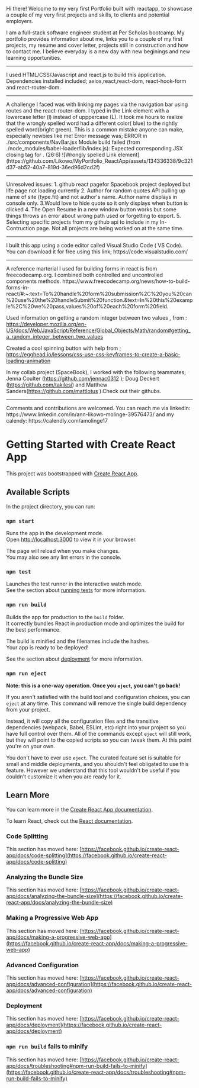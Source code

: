 Hi there! Welcome to my very first Portfolio built with reactapp, to showcase a couple of my very first projects and skills, to clients and potential employers.

I am a full-stack software engineer student at Per Scholas bootcamp. My portfolio provides information about me, links you to a couple of my first projects, my resume and cover letter, projects still in construction and how to contact me. I believe everyday is a new day with new beginings and new learning opportunities.
<hr>
I used HTML/CSS/Javascript and react.js to build this application. Dependencies installed included; axios,react,react-dom, react-hook-form and react-router-dom. 
<hr>
A challenge I faced was with linking my pages via the navigation bar using routes and the react-router-dom. I typed in the Link element with a lowercase letter (l) instead of upppercase (L). It took me hours to realize that the wrongly spelled word had a different color( blue) to the rightly spelled word(bright green). This is a common mistake anyone can make, especially newbies like me! Error message was; ERROR in ./src/components/NavBar.jsx   Module build failed (from ./node_modules/babel-loader/lib/index.js): Expected corresponding JSX closing tag for <link>. (26:6)
![Wrongly spelled Link element](https://github.com/Likowo/MyPortfolio_ReactApp/assets/134336338/9c321d37-ab52-40a7-819d-36ed96d2cd2f)

<hr>
Unresolved issues: 1. github react pagefor Spacebook project deployed but life page not loading currently
2. Author for random quotes API pulling up name of site (type.fit) and not author's name. Author name displays in console only.
3.Would love to hide quote so it only displays when button is clicked
4. The Open Resume in a new window button works but some things throws an error about wrong path used or forgetting to export.
5. Selecting specific projects from my github api to include in my In-Contruction page. Not all projects are being worked on at the same time.

<hr>
I built this app using a code editor called Visual Studio Code ( VS Code). You can download it for free using this link; https://code.visualstudio.com/
<hr>
A reference marterial I used for building forms in react is from freecodecamp.org. I combined both controlled and uncontrolled components methods.
https://www.freecodecamp.org/news/how-to-build-forms-in-react/#:~:text=To%20handle%20form%20submission%2C%20you%20can%20use%20the%20handleSubmit%20function.&text=In%20this%20example%2C%20we%20pass,values%20of%20each%20form%20field.

Used information on getting a random integer between two values , from : https://developer.mozilla.org/en-US/docs/Web/JavaScript/Reference/Global_Objects/Math/random#getting_a_random_integer_between_two_values

Created a cool spinning button with help from ; https://egghead.io/lessons/css-use-css-keyframes-to-create-a-basic-loading-animation

In my collab project (SpaceBook), I worked with the following teammates; Jenna Coulter (https://github.com/jennac0312 ); Doug Deckert (https://github.com/takilesi) and Matthew Sanders(https://github.com/mattlotus ).Check out their githubs.

<hr>
Comments and contributions are welcomed. You can reach me via linkedIn: https://www.linkedin.com/in/ann-likowo-molinge-39576473/ and my calendy: https://calendly.com/amolinge17

# Getting Started with Create React App

This project was bootstrapped with [Create React App](https://github.com/facebook/create-react-app).

## Available Scripts

In the project directory, you can run:

### `npm start`

Runs the app in the development mode.\
Open [http://localhost:3000](http://localhost:3000) to view it in your browser.

The page will reload when you make changes.\
You may also see any lint errors in the console.

### `npm test`

Launches the test runner in the interactive watch mode.\
See the section about [running tests](https://facebook.github.io/create-react-app/docs/running-tests) for more information.

### `npm run build`

Builds the app for production to the `build` folder.\
It correctly bundles React in production mode and optimizes the build for the best performance.

The build is minified and the filenames include the hashes.\
Your app is ready to be deployed!

See the section about [deployment](https://facebook.github.io/create-react-app/docs/deployment) for more information.

### `npm run eject`

**Note: this is a one-way operation. Once you `eject`, you can't go back!**

If you aren't satisfied with the build tool and configuration choices, you can `eject` at any time. This command will remove the single build dependency from your project.

Instead, it will copy all the configuration files and the transitive dependencies (webpack, Babel, ESLint, etc) right into your project so you have full control over them. All of the commands except `eject` will still work, but they will point to the copied scripts so you can tweak them. At this point you're on your own.

You don't have to ever use `eject`. The curated feature set is suitable for small and middle deployments, and you shouldn't feel obligated to use this feature. However we understand that this tool wouldn't be useful if you couldn't customize it when you are ready for it.

## Learn More

You can learn more in the [Create React App documentation](https://facebook.github.io/create-react-app/docs/getting-started).

To learn React, check out the [React documentation](https://reactjs.org/).

### Code Splitting

This section has moved here: [https://facebook.github.io/create-react-app/docs/code-splitting](https://facebook.github.io/create-react-app/docs/code-splitting)

### Analyzing the Bundle Size

This section has moved here: [https://facebook.github.io/create-react-app/docs/analyzing-the-bundle-size](https://facebook.github.io/create-react-app/docs/analyzing-the-bundle-size)

### Making a Progressive Web App

This section has moved here: [https://facebook.github.io/create-react-app/docs/making-a-progressive-web-app](https://facebook.github.io/create-react-app/docs/making-a-progressive-web-app)

### Advanced Configuration

This section has moved here: [https://facebook.github.io/create-react-app/docs/advanced-configuration](https://facebook.github.io/create-react-app/docs/advanced-configuration)

### Deployment

This section has moved here: [https://facebook.github.io/create-react-app/docs/deployment](https://facebook.github.io/create-react-app/docs/deployment)

### `npm run build` fails to minify

This section has moved here: [https://facebook.github.io/create-react-app/docs/troubleshooting#npm-run-build-fails-to-minify](https://facebook.github.io/create-react-app/docs/troubleshooting#npm-run-build-fails-to-minify)
